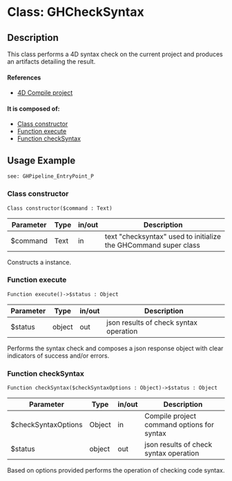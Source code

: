 <!-- Type your summary here -->

# Class: GHCheckSyntax
## Description
This class performs a 4D syntax check on the current project and produces an artifacts detailing the result.

#### References
* [4D Compile project](https://doc.4d.com/4Dv20R3/4D/20-R3/Compile-project.301-6531339.en.html)

#### It is composed of:
* [Class constructor](#class-constructor)
* [Function execute](#function-execute)
* [Function checkSyntax](#function-checkSyntax)


## Usage Example
```4d
see: GHPipeline_EntryPoint_P
```

<h3 id="class-constructor">Class constructor</h3>

```4D
Class constructor($command : Text)
```
| Parameter | Type | in/out | Description |
|---|---|---|---|
| $command | Text | in | text "checksyntax" used to initialize the GHCommand super class |

Constructs a instance.

<h3 id="function-execute">Function execute</h3>

```4D
Function execute()->$status : Object
```
| Parameter | Type   | in/out | Description |
| --------- | ------ | ------ | ----------- |
| $status | object | out | json results of check syntax operation |

Performs the syntax check and composes a json response object with clear indicators of success and/or errors.

<h3 id="function-checkSyntax">Function checkSyntax</h3>

```4D
Function checkSyntax($checkSyntaxOptions : Object)->$status : Object
```
| Parameter | Type   | in/out | Description |
| --------- | ------ | ------ | ----------- |
| $checkSyntaxOptions | Object | in | Compile project command options for syntax |
| $status | object | out | json results of check syntax operation |

Based on options provided performs the operation of checking code syntax.



